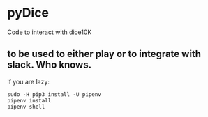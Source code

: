 # pyDice

Code to interact with dice10K

## to be used to either play or to integrate with slack. Who knows.

if you are lazy:

```
sudo -H pip3 install -U pipenv
pipenv install
pipenv shell
```
